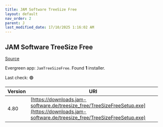 ```yaml
---
title: JAM Software TreeSize Free
layout: default
nav_order: 2
parent: J
last_modified_date: 17/10/2025 1:16:02 AM
---
```


## JAM Software TreeSize Free

[Source](https://www.jam-software.com/treesize_free/)

Evergreen app: `JamTreeSizeFree`. Found **1** installer.

Last check: 🟢

| Version | URI                                                                                                                                            |
| ------- | ---------------------------------------------------------------------------------------------------------------------------------------------- |
| 4.80    | [https://downloads.jam-software.de/treesize_free/TreeSizeFreeSetup.exe](https://downloads.jam-software.de/treesize_free/TreeSizeFreeSetup.exe) |
